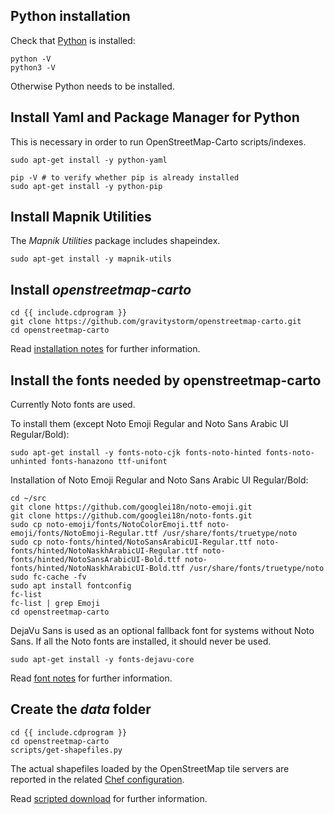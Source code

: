 ## Python installation

Check that [Python](https://www.python.org/) is installed:

    python -V
    python3 -V

Otherwise Python needs to be installed.

## Install Yaml and Package Manager for Python

This is necessary in order to run OpenStreetMap-Carto scripts/indexes.

```shell
sudo apt-get install -y python-yaml

pip -V # to verify whether pip is already installed
sudo apt-get install -y python-pip
```

## Install Mapnik Utilities

The *Mapnik Utilities* package includes shapeindex.

    sudo apt-get install -y mapnik-utils

## Install *openstreetmap-carto*

    cd {{ include.cdprogram }}
    git clone https://github.com/gravitystorm/openstreetmap-carto.git
    cd openstreetmap-carto

Read [installation notes](https://github.com/gravitystorm/openstreetmap-carto/blob/master/INSTALL.md) for further information.

## Install the fonts needed by openstreetmap-carto

Currently Noto fonts are used.

To install them (except Noto Emoji Regular and Noto Sans Arabic UI Regular/Bold):

    sudo apt-get install -y fonts-noto-cjk fonts-noto-hinted fonts-noto-unhinted fonts-hanazono ttf-unifont

Installation of Noto Emoji Regular and Noto Sans Arabic UI Regular/Bold:

    cd ~/src
    git clone https://github.com/googlei18n/noto-emoji.git
    git clone https://github.com/googlei18n/noto-fonts.git
    sudo cp noto-emoji/fonts/NotoColorEmoji.ttf noto-emoji/fonts/NotoEmoji-Regular.ttf /usr/share/fonts/truetype/noto
    sudo cp noto-fonts/hinted/NotoSansArabicUI-Regular.ttf noto-fonts/hinted/NotoNaskhArabicUI-Regular.ttf noto-fonts/hinted/NotoSansArabicUI-Bold.ttf noto-fonts/hinted/NotoNaskhArabicUI-Bold.ttf /usr/share/fonts/truetype/noto
    sudo fc-cache -fv
    sudo apt install fontconfig
    fc-list
    fc-list | grep Emoji
    cd openstreetmap-carto

DejaVu Sans is used as an optional fallback font for systems without Noto Sans. If all the Noto fonts are installed, it should never be used.

    sudo apt-get install -y fonts-dejavu-core

Read [font notes](https://github.com/gravitystorm/openstreetmap-carto/blob/master/INSTALL.md#fonts) for further information.

## Create the *data* folder

```shell
cd {{ include.cdprogram }}
cd openstreetmap-carto
scripts/get-shapefiles.py
```

The actual shapefiles loaded by the OpenStreetMap tile servers are reported in the related [Chef configuration](https://github.com/openstreetmap/chef/blob/master/roles/tile.rb#L65-L89).

Read [scripted download](https://github.com/gravitystorm/openstreetmap-carto/blob/master/INSTALL.md#scripted-download) for further information.
